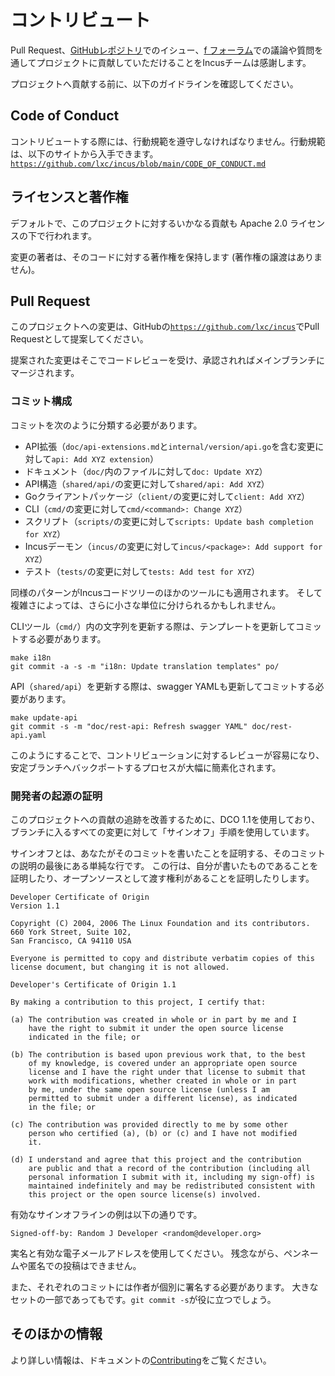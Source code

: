 # コントリビュート

<!-- Include start contributing -->

Pull Request、[GitHubレポジトリ](https://github.com/lxc/incus/issues)でのイシュー、[f フォーラム](https://discuss.linuxcontainers.org)での議論や質問を通してプロジェクトに貢献していただけることをIncusチームは感謝します。

プロジェクトへ貢献する前に、以下のガイドラインを確認してください。

## Code of Conduct

コントリビュートする際には、行動規範を遵守しなければなりません。行動規範は、以下のサイトから入手できます。[`https://github.com/lxc/incus/blob/main/CODE_OF_CONDUCT.md`](https://github.com/lxc/incus/blob/main/CODE_OF_CONDUCT.md)

## ライセンスと著作権

デフォルトで、このプロジェクトに対するいかなる貢献も Apache 2.0 ライセンスの下で行われます。

変更の著者は、そのコードに対する著作権を保持します (著作権の譲渡はありません)。

## Pull Request

このプロジェクトへの変更は、GitHubの[`https://github.com/lxc/incus`](https://github.com/lxc/incus)でPull Requestとして提案してください。

提案された変更はそこでコードレビューを受け、承認されればメインブランチにマージされます。

### コミット構成

コミットを次のように分類する必要があります。

- API拡張（`doc/api-extensions.md`と`internal/version/api.go`を含む変更に対して`api: Add XYZ extension`）
- ドキュメント（`doc/`内のファイルに対して`doc: Update XYZ`）
- API構造（`shared/api/`の変更に対して`shared/api: Add XYZ`）
- Goクライアントパッケージ（`client/`の変更に対して`client: Add XYZ`）
- CLI（`cmd/`の変更に対して`cmd/<command>: Change XYZ`）
- スクリプト（`scripts/`の変更に対して`scripts: Update bash completion for XYZ`）
- Incusデーモン（`incus/`の変更に対して`incus/<package>: Add support for XYZ`）
- テスト（`tests/`の変更に対して`tests: Add test for XYZ`）

同様のパターンがIncusコードツリーのほかのツールにも適用されます。
そして複雑さによっては、さらに小さな単位に分けられるかもしれません。

CLIツール（`cmd/`）内の文字列を更新する際は、テンプレートを更新してコミットする必要があります。

    make i18n
    git commit -a -s -m "i18n: Update translation templates" po/

API（`shared/api`）を更新する際は、swagger YAMLも更新してコミットする必要があります。

    make update-api
    git commit -s -m "doc/rest-api: Refresh swagger YAML" doc/rest-api.yaml

このようにすることで、コントリビューションに対するレビューが容易になり、安定ブランチへバックポートするプロセスが大幅に簡素化されます。

### 開発者の起源の証明

このプロジェクトへの貢献の追跡を改善するために、DCO 1.1を使用しており、ブランチに入るすべての変更に対して「サインオフ」手順を使用しています。

サインオフとは、あなたがそのコミットを書いたことを証明する、そのコミットの説明の最後にある単純な行です。
この行は、自分が書いたものであることを証明したり、オープンソースとして渡す権利があることを証明したりします。

```
Developer Certificate of Origin
Version 1.1

Copyright (C) 2004, 2006 The Linux Foundation and its contributors.
660 York Street, Suite 102,
San Francisco, CA 94110 USA

Everyone is permitted to copy and distribute verbatim copies of this
license document, but changing it is not allowed.

Developer's Certificate of Origin 1.1

By making a contribution to this project, I certify that:

(a) The contribution was created in whole or in part by me and I
    have the right to submit it under the open source license
    indicated in the file; or

(b) The contribution is based upon previous work that, to the best
    of my knowledge, is covered under an appropriate open source
    license and I have the right under that license to submit that
    work with modifications, whether created in whole or in part
    by me, under the same open source license (unless I am
    permitted to submit under a different license), as indicated
    in the file; or

(c) The contribution was provided directly to me by some other
    person who certified (a), (b) or (c) and I have not modified
    it.

(d) I understand and agree that this project and the contribution
    are public and that a record of the contribution (including all
    personal information I submit with it, including my sign-off) is
    maintained indefinitely and may be redistributed consistent with
    this project or the open source license(s) involved.
```

有効なサインオフラインの例は以下の通りです。

```
Signed-off-by: Random J Developer <random@developer.org>
```

実名と有効な電子メールアドレスを使用してください。
残念ながら、ペンネームや匿名での投稿はできません。

また、それぞれのコミットには作者が個別に署名する必要があります。
大きなセットの一部であってもです。`git commit -s`が役に立つでしょう。

<!-- Include end contributing -->

## そのほかの情報

より詳しい情報は、ドキュメントの[Contributing](doc/contributing.md)をご覧ください。
